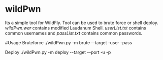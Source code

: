 # wildPwn
Its a simple tool for WildFly. Tool can be used to brute force or shell deploy. *wildPwn.war* contains modified Laudanum Shell. *userList.txt* contains common usernames and *passList.txt* contains common passwords.

#Usage
Bruteforce
./wildPwn.py -m brute --target <TARGET> -user <USERNAME LIST> -pass <PASSWORD LIST> 

Deploy
./wildPwn.py -m deploy --target <TARGET> --port <PORT> -u <USERNAME> -p <PASSWORD>
